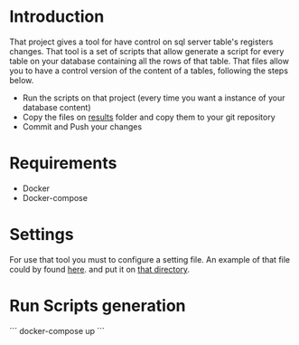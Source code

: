 
# Introduction

That project gives a tool for have control on sql server table's registers changes. 
That tool is a set of scripts that allow generate a script for every table on your database containing all the rows of that table.
That files allow you to have a control version of the content of a tables, following the steps below.

+ Run the scripts on that project (every time you want a instance of your database content)
+ Copy the files on [results](/results) folder and copy them to your git repository 
+ Commit and Push your changes 


# Requirements

+ Docker 
+ Docker-compose


# Settings

For use that tool you must to configure a setting file. An example of that file could by found [here](\ExampleSettings\settings.json). and put it on [that directory](settings).

# Run Scripts generation

´´´
docker-compose up
´´´